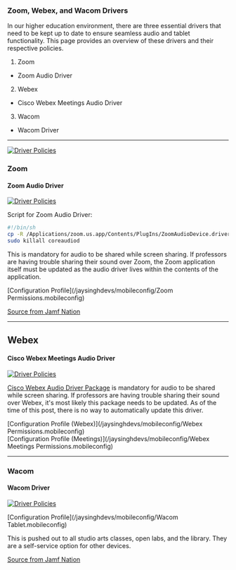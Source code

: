 ### Zoom, Webex, and Wacom Drivers

In our higher education environment, there are three essential drivers that need to be kept up to date to ensure seamless audio and tablet functionality. This page provides an overview of these drivers and their respective policies.

1. Zoom
  * Zoom Audio Driver
2. Webex
  * Cisco Webex Meetings Audio Driver
3. Wacom
  * Wacom Driver


---


[![Driver Policies](/jaysinghdevs/images/policies_cat_drivers.png)](https://gsinghjay.github.io/jaysinghdevs/images/policies_cat_drivers.png)

### Zoom
#### Zoom Audio Driver
[![Driver Policies](/jaysinghdevs/images/policies_cat_drivers_zoom.png)](https://gsinghjay.github.io/jaysinghdevs/images/policies_cat_drivers_zoom.png)

Script for Zoom Audio Driver:

```bash
#!/bin/sh
cp -R /Applications/zoom.us.app/Contents/PlugIns/ZoomAudioDevice.driver /Library/Audio/Plug-Ins/HAL/
sudo killall coreaudiod
```

This is mandatory for audio to be shared while screen sharing. If professors are having trouble sharing their sound over Zoom, the Zoom application itself must be updated as the audio driver lives within the contents of the application.

[Configuration Profile](/jaysinghdevs/mobileconfig/Zoom Permissions.mobileconfig)

[Source from Jamf Nation](https://community.jamf.com/t5/jamf-pro/zoom-app-asks-for-admin-credentials-when-trying-to-share-computer/m-p/142244/highlight/true#M131317)


---


## Webex
#### Cisco Webex Meetings Audio Driver
[![Driver Policies](/jaysinghdevs/images/policies_cat_drivers_webex.png)](https://gsinghjay.github.io/jaysinghdevs/images/policies_cat_webex.png)

[Cisco Webex Audio Driver Package](https://help.webex.com/en-us/article/WBX9000031110/Cisco-Webex-Audio-Driver-Package-Download-for-Mac) is mandatory for audio to be shared while screen sharing. If professors are having trouble sharing their sound over Webex, it's most likely this package needs to be updated. As of the time of this post, there is no way to automatically update this driver.

[Configuration Profile (Webex)](/jaysinghdevs/mobileconfig/Webex Permissions.mobileconfig)\
[Configuration Profile (Meetings)](/jaysinghdevs/mobileconfig/Webex Meetings Permissions.mobileconfig)


---


### Wacom
#### Wacom Driver
[![Driver Policies](/jaysinghdevs/images/policies_cat_drivers_wacom.png)](https://gsinghjay.github.io/jaysinghdevs/images/policies_cat_drivers_wacom.png)

[Configuration Profile](/jaysinghdevs/mobileconfig/Wacom Tablet.mobileconfig)

This is pushed out to all studio arts classes, open labs, and the library. They are a self-service option for other devices.

[Source from Jamf Nation](https://community.jamf.com/t5/jamf-pro/monterey-m1-and-pppc-you-re-killing-us-wacom/m-p/264566)
